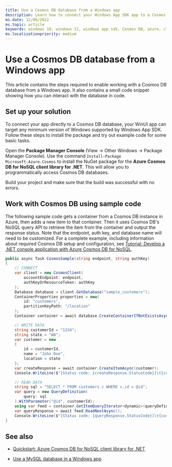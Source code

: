 ```yaml
---
title: Use a Cosmos DB database from a Windows app
description: Learn how to connect your Windows App SDK app to a Cosmos DB database and test the connection programmatically.
ms.date: 12/06/2022
ms.topic: article
keywords: windows 10, windows 11, windows app sdk, Cosmos DB, azure, cloud, nosql, database
ms.localizationpriority: medium
---
```


# Use a Cosmos DB database from a Windows app

This article contains the steps required to enable working with a Cosmos DB database from a Windows app. It also contains a small code snippet showing how you can interact with the database in code.

## Set up your solution

To connect your app directly to a Cosmos DB database, your WinUI app can target any minimum version of Windows supported by Windows App SDK. Follow these steps to install the package and try out example code for some basic tasks.

Open the **Package Manager Console** (View -> Other Windows -> Package Manager Console). Use the command `Install-Package Microsoft.Azure.Cosmos` to install the NuGet package for the **Azure Cosmos DB for NoSQL client library for .NET**. This will allow you to programmatically access Cosmos DB databases.

Build your project and make sure that the build was successful with no errors.

## Work with Cosmos DB using sample code

The following sample code gets a container from a Cosmos DB instance in Azure, then adds a new item to that container. Then it uses Cosmos DB's NoSQL query API to retrieve the item from the container and output the response status. Note that the endpoint, auth key, and database name will need to be customized. For a complete example, including information about required Cosmos DB setup and configuration, see [Tutorial: Develop a .NET console application with Azure Cosmos DB for NoSQL](/azure/cosmos-db/nosql/tutorial-dotnet-console-app).

```csharp
public async Task CosmosSample(string endpoint, string authKey)
{
    // CONNECT
    var client = new CosmosClient(
        accountEndpoint: endpoint,
        authKeyOrResourceToken: authKey
    );
    Database database = client.GetDatabase("sample_customers");
    ContainerProperties properties = new(
        id: "customers",
        partitionKeyPath: "/location"
    );
    Container container = await database.CreateContainerIfNotExistsAsync(properties);

    // WRITE DATA
    string customerId = "1234";
    string state = "WA";
    var customer = new
    {
        id = customerId,
        name = "John Doe",
        location = state
    };
    var createResponse = await container.CreateItemAsync(customer);
    Console.WriteLine($"[Status code: {createResponse.StatusCode}]\t{customerId}");

    // READ DATA
    string sql = "SELECT * FROM customers c WHERE c.id = @id";
    var query = new QueryDefinition(
        query: sql
    ).WithParameter("@id", customerId);
    using var feed = container.GetItemQueryIterator<dynamic>(queryDefinition: query);
    var queryResponse = await feed.ReadNextAsync();
    Console.WriteLine($"[Status code: {queryResponse.StatusCode}]\t{customerId}");
}
```

## See also

- [Quickstart: Azure Cosmos DB for NoSQL client library for .NET](/azure/cosmos-db/nosql/quickstart-dotnet)

- [Use a MySQL database in a Windows app](mysql-database.md)
